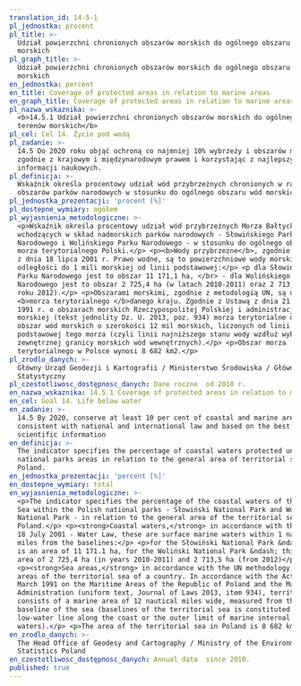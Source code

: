 ```yaml
---
translation_id: 14-5-1
pl_jednostka: procent
pl_title: >-
  Udział powierzchni chronionych obszarów morskich do ogólnego obszaru terenów
  morskich
pl_graph_title: >-
  Udział powierzchni chronionych obszarów morskich do ogólnego obszaru terenów
  morskich
en_jednostka: percent
en_title: Coverage of protected areas in relation to marine areas
en_graph_title: Coverage of protected areas in relation to marine areas
pl_nazwa_wskaznika: >-
  <b>14.5.1 Udział powierzchni chronionych obszarów morskich do ogólnego obszaru
  terenów morskich</b>
pl_cel: Cel 14. Życie pod wodą
pl_zadanie: >-
  14.5 Do 2020 roku objąć ochroną co najmniej 10% wybrzeży i obszarów morskich,
  zgodnie z krajowym i międzynarodowym prawem i korzystając z najlepszych źródeł
  informacji naukowych.
pl_definicja: >-
  Wskaźnik określa procentowy udział wód przybrzeżnych chronionych w ramach
  obszarów parków narodowych w stosunku do ogólnego obszaru wód morskich Polski.
pl_jednostka_prezentacji: 'procent [%]'
pl_dostepne_wymiary: ogółem
pl_wyjasnienia_metodologiczne: >-
  <p>Wskaźnik określa procentowy udział wód przybrzeżnych Morza Bałtyckiego
  wchodzących w skład nadmorskich parków narodowych - Słowińskiego Parku
  Narodowego i Wolińskiego Parku Narodowego - w stosunku do ogólnego obszaru
  morza terytorialnego Polski.</p> <p><b>Wody przybrzeżne</b>, zgodnie z ustawą
  z dnia 18 lipca 2001 r. Prawo wodne, są to powierzchniowe wody morskie w
  odległości do 1 mili morskiej od linii podstawowej:</p> <p dla Słowińskiego
  Parku Narodowego jest to obszar 11 171,1 ha, </br> - dla Wolińskiego Parku
  Narodowego jest to obszar 2 725,4 ha (w latach 2010-2011) oraz 2 713,5 ha (od
  roku 2012).</p> <p>Obszarami morskimi, zgodnie z metodologią UN, są obszary
  <b>morza terytorialnego </b>danego kraju. Zgodnie z Ustawą z dnia 21 marca
  1991 r. o obszarach morskich Rzeczypospolitej Polskiej i administracji
  morskiej (tekst jednolity Dz. U. 2013, poz. 934) morza terytorialne obejmują
  obszar wód morskich o szerokości 12 mil morskich, liczonych od linii
  podstawowej tego morza (czyli linii najniższego stanu wody wzdłuż wybrzeża lub
  zewnętrznej granicy morskich wód wewnętrznych).</p> <p>Obszar morza
  terytorialnego w Polsce wynosi 8 682 km2.</p>
pl_zrodlo_danych: >-
  Główny Urząd Geodezji i Kartografii / Ministerstwo Środowiska / Główny Urząd
  Statystyczny
pl_czestotliwosc_dostępnosc_danych: Dane roczne  od 2010 r.
en_nazwa_wskaznika: 14.5.1 Coverage of protected areas in relation to marine areas
en_cel: Goal 14. Life below water
en_zadanie: >-
  14.5 By 2020, conserve at least 10 per cent of coastal and marine areas,
  consistent with national and international law and based on the best available
  scientific information
en_definicja: >-
  The indicator specifies the percentage of coastal waters protected under the
  national parks areas in relation to the general area of territorial sea of
  Poland.
en_jednostka_prezentacji: 'percent [%]'
en_dostepne_wymiary: total
en_wyjasnienia_metodologiczne: >-
  <p>The indicator specifies the percentage of the coastal waters of the Baltic
  Sea within the Polish national parks - Słowiński National Park and Woliński
  National Park - in relation to the general area of the territorial sea of
  Poland.</p> <p><strong>Coastal waters,</strong> in accordance with the Act of
  18 July 2001 - Water Law, these are surface marine waters within 1 nautical
  miles from the baselines:</p> <p>for the Słowiński National Park &ndash; this
  is an area of 11 171.1 ha, for the Woliński National Park &ndash; this is an
  area of 2 725,4 ha (in years 2010-2011) and 2 713,5 ha (from 2012)</p>
  <p><strong>Sea areas,</strong> in accordance with the UN methodology, are
  areas of the territorial sea of a country. In accordance with the Act of 21
  March 1991 on the Maritime Areas of the Republic of Poland and the Maritime
  Administration (uniform text, Journal of Laws 2013, item 934), territorial sea
  consists of a marine area of 12 nautical miles wide, measured from the
  baseline of the sea (baselines of the territorial sea is constituted by the
  low-water line along the coast or the outer limit of marine internal
  waters).</p> <p>The area of the territorial sea in Poland is 8 682 km2.</p>
en_zrodlo_danych: >-
  The Head Office of Geodesy and Cartography / Ministry of the Environment /
  Statistics Poland
en_czestotliwosc_dostępnosc_danych: Annual data  since 2010.
published: true
---
```

